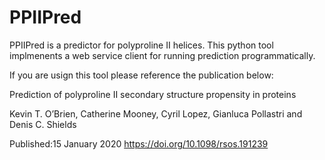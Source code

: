 # PPIIPred
PPIIPred is a predictor for polyproline II helices. This python tool implmenents a web service client for running prediction programmatically.

If you are usign this tool please reference the publication below:



Prediction of polyproline II secondary structure propensity in proteins

Kevin T. O’Brien, Catherine Mooney, Cyril Lopez, Gianluca Pollastri and Denis C. Shields

Published:15 January 2020 https://doi.org/10.1098/rsos.191239

